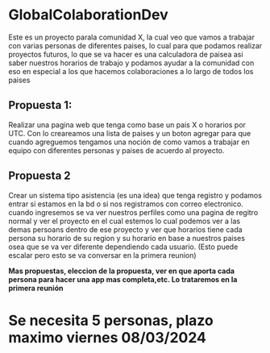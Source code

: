 # GlobalColaborationDev

Este es un proyecto parala comunidad X, la cual veo que vamos a trabajar con varias personas de diferentes paises, lo cual para que podamos realizar proyectos futuros, lo que se va hacer es una calculadora de paisea asi saber nuestros horarios de trabajo y podamos ayudar a la comunidad con eso en especial a los que hacemos colaboraciones a lo largo de todos los paises 


## Propuesta 1:
Realizar una pagina web que tenga como base un pais X o horarios por UTC. Con lo creareamos una lista de paises y un boton agregar para que cuando agreguemos tengamos una noción de como vamos a trabajar en equipo con diferentes personas y paises de acuerdo al proyecto.
## Propuesta 2 
Crear un sistema tipo asistencia (es una idea) que tenga registro y podamos entrar si estamos en la bd o si nos registramos con correo electronico. cuando ingresemos se va ver nuestros perfiles como una pagina de regitro normal y ver el proyecto en el cual estemos lo cual podemos ver a las demas persoans dentro de ese proyecto y ver que horarios tiene cada persona su horario de su region y su horario en base a nuestros paises osea que se va ver diferente dependiendo cada usuario. (Esto puede escalar pero esto se va conversar en la primera reunion)

**Mas propuestas, eleccion de la propuesta, ver en que aporta cada persona para hacer una app mas completa,etc. Lo trataremos en la primera reunión**

# Se necesita 5 personas, plazo maximo viernes 08/03/2024



